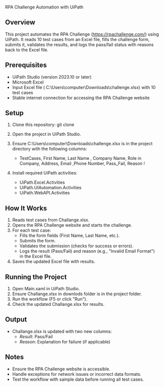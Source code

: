 RPA Challenge Automation with UiPath

## Overview
This project automates the RPA Challenge (https://rpachallenge.com/) using UiPath. It reads 10 test cases from an Excel file, fills the challenge form, submits it, validates the results, and logs the pass/fail status with reasons back to the Excel file.

## Prerequisites
- UiPath Studio (version 2023.10 or later)
- Microsoft Excel
- Input Excel file ( C:\Users\computer\Downloads\challenge.xlsx) with 10 test cases
- Stable internet connection for accessing the RPA Challenge website

## Setup
1. Clone this repository: git clone <repo-url>
2. Open the project in UiPath Studio.
3. Ensure C:\Users\computer\Downloads\challenge.xlsx is in the project directory with the following columns:
   - TestCases,	First Name,	Last Name ,	Company Name,	Role in Company,	Address,	Email	,Phone Number,	Pass_Fail,	Reason
!

4. Install required UiPath activities:
   - UiPath.Excel.Activities
   - UiPath.UIAutomation.Activities
   - UiPath.WebAPI.Activities

## How It Works
1. Reads test cases from Challange.xlsx.
2. Opens the RPA Challenge website and starts the challenge.
3. For each test case:
   - Fills the form fields (First Name, Last Name, etc.).
   - Submits the form.
   - Validates the submission (checks for success or errors).
   - Logs the result (Pass/Fail) and reason (e.g., "Invalid Email Format") in the Excel file.
4. Saves the updated Excel file with results.

## Running the Project
1. Open Main.xaml in UiPath Studio.
2. Ensure Challange.xlsx in downlods folder is in the project folder.
3. Run the workflow (F5 or click "Run").
4. Check the updated Challange.xlsx for results.

## Output
- Challange.xlsx is updated with two new columns:
  - *Result*: Pass/Fail
  - *Reason*: Explanation for failure (if applicable)

## Notes
- Ensure the RPA Challenge website is accessible.
- Handle exceptions for network issues or incorrect data formats.
- Test the workflow with sample data before running all test cases.

